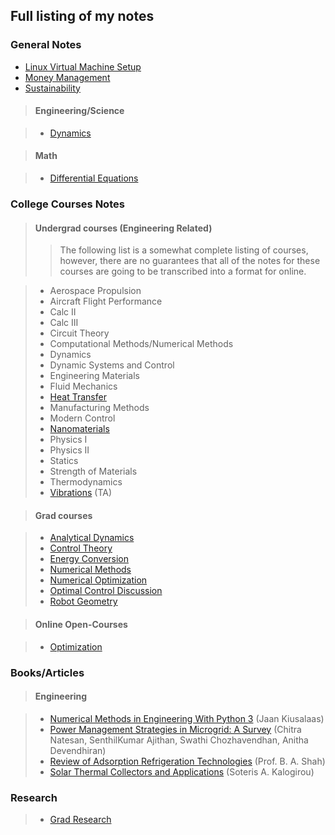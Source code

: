 ## Full listing of my notes

### General Notes

- [Linux Virtual Machine Setup](/notes/linux_virtual_machine/linux_vm_main.html)
- [Money Management](/notes/money_management/money_management_main.html)
- [Sustainability](/notes/sustainability/sustainability_main.html)

> #### Engineering/Science

> - [Dynamics](./dynamics/dynamics_main.html)

> #### Math

> - [Differential Equations](./differential_equations/differential_equations.html)

### College Courses Notes

> #### Undergrad courses (Engineering Related)
>> The following list is a somewhat complete listing of courses, however,
>> there are no guarantees that all of the notes for these courses are going
>> to be transcribed into a format for online.

> - Aerospace Propulsion
> - Aircraft Flight Performance
> - Calc II
> - Calc III
> - Circuit Theory
> - Computational Methods/Numerical Methods
> - Dynamics
> - Dynamic Systems and Control
> - Engineering Materials
> - Fluid Mechanics
> - [Heat Transfer](/notes/heat_transfer/heat_transfer_main.html)
> - Manufacturing Methods
> - Modern Control
> - [Nanomaterials](/notes/nanomaterials/nanomaterials_main.html)
> - Physics I
> - Physics II
> - Statics
> - Strength of Materials
> - Thermodynamics
> - [Vibrations](/notes/vibrations/vibrations.html) (TA)

> #### Grad courses

> - [Analytical Dynamics](/notes/analytical_dynamics/analytical_dynamics_main.html)
> - [Control Theory](/notes/control_theory/control_theory_main.html)
> - [Energy Conversion](/notes/energy_conversion/energy_conversion_main.html)
> - [Numerical Methods](/notes/num_methods/numerical_methods_main.html)
> - [Numerical Optimization](/notes/num_optimization/num_optimization_main.html)
> - [Optimal Control Discussion](/notes/optimal_control_discussion/optimal_control_dis_main.html)
> - [Robot Geometry](/notes/robot_geometry/robot_geometry_main.html)

> #### Online Open-Courses

> - [Optimization](/notes/optimization_online/optimization_main.html)

### Books/Articles

> #### Engineering

> - [Numerical Methods in Engineering With Python
     3](numerical_methods_engineering_py3/num_methods_py3_main.html)
     (Jaan Kiusalaas)
> - [Power Management Strategies in Microgrid: A
    Survey](./power_management_strategies_in_microgrid_a_survey/power_management_strategies_in_microgrid_a_survey.html)
    (Chitra Natesan,  SenthilKumar Ajithan, Swathi Chozhavendhan, Anitha
    Devendhiran)
> - [Review of Adsorption Refrigeration
    Technologies](./review_of_adsorption_refrigeration_technologies/review_of_adsorption_refrigeration_technologies.html)
    (Prof. B. A. Shah)
> - [Solar Thermal Collectors and
    Applications](./solar_thermal_collectors_and_applications/solar_thermal_collectors_and_applications.html)
    (Soteris A. Kalogirou)

### Research

> - [Grad Research](/notes/grad_notes/grad_notes_main.html)
